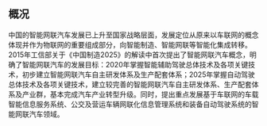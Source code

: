 
## 概况
中国的智能网联汽车发展已上升至国家战略层面，发展定位从原来以车联网的概念体现并作为物联网的重要组成部分，向智能制造、智能网联等智能化集成转移。2015年工信部关于《中国制造2025》的解读中首次提出了智能网联汽车概念，明确了智能网联汽车的发展目标：2020年掌握智能辅助驾驶总体技术及各项关键技术，初步建立智能网联汽车自主研发体系及生产配套体系；2025年掌握自动驾驶总体技术及各项关键技术，建立较完善的智能网联汽车自主研发体系、生产配套体系及产业群，基本完成汽车产业转型升级。同时，提出重点发展基于车联网的车载智能信息服务系统、公交及营运车辆网联化信息管理系统和装备自动驾驶系统的智能网联汽车领域。


